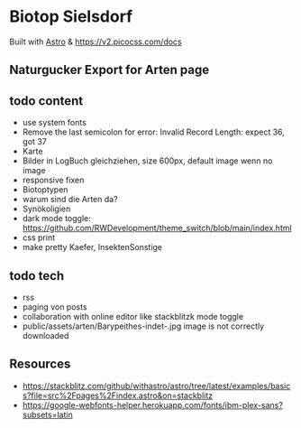 # Biotop Sielsdorf

Built with [Astro](https://astro.build) & https://v2.picocss.com/docs

## Naturgucker Export for Arten page

## todo content
- use system fonts
- Remove the last semicolon for error: Invalid Record Length: expect 36, got 37
- Karte
- Bilder in LogBuch gleichziehen, size 600px, default image wenn no image
- responsive fixen
- Biotoptypen
- warum sind die Arten da?
- Synökoligien
- dark mode toggle: https://github.com/RWDevelopment/theme_switch/blob/main/index.html
- css print
- make pretty Kaefer, InsektenSonstige

## todo tech
- rss
- paging von posts
- collaboration with online editor like stackblitzk mode toggle
- public/assets/arten/Barypeithes-indet-.jpg image is not correctly downloaded

## Resources

- https://stackblitz.com/github/withastro/astro/tree/latest/examples/basics?file=src%2Fpages%2Findex.astro&on=stackblitz
- https://google-webfonts-helper.herokuapp.com/fonts/ibm-plex-sans?subsets=latin
